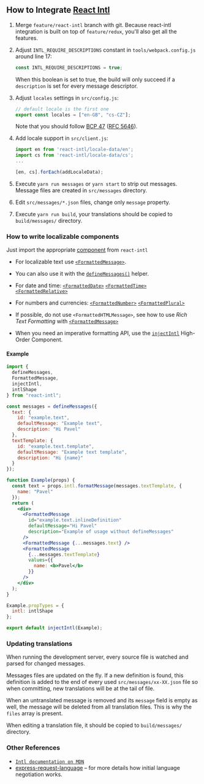 ## How to Integrate [React Intl](https://github.com/yahoo/react-intl#react-intl)

1.  Merge `feature/react-intl` branch with git.
    Because react-intl integration is built on top of `feature/redux`, you'll also get all the features.

2.  Adjust `INTL_REQUIRE_DESCRIPTIONS` constant in `tools/webpack.config.js` around line 17:

    ```js
    const INTL_REQUIRE_DESCRIPTIONS = true;
    ```

    When this boolean is set to true, the build will only succeed if a `description` is set for every message descriptor.

3.  Adjust `locales` settings in `src/config.js`:

    ```js
    // default locale is the first one
    export const locales = ["en-GB", "cs-CZ"];
    ```

    Note that you should follow
    [BCP 47](https://tools.ietf.org/html/bcp47)
    ([RFC 5646](https://tools.ietf.org/html/rfc5646)).

4.  Add locale support in `src/client.js`:

    ```js
    import en from 'react-intl/locale-data/en';
    import cs from 'react-intl/locale-data/cs';
    ...

    [en, cs].forEach(addLocaleData);
    ```

5.  Execute `yarn run messages` or `yarn start` to strip out messages.
    Message files are created in `src/messages` directory.

6.  Edit `src/messages/*.json` files, change only `message` property.

7.  Execute `yarn run build`,
    your translations should be copied to `build/messages/` directory.

### How to write localizable components

Just import the appropriate [component](https://github.com/yahoo/react-intl/wiki#the-react-intl-module) from `react-intl`

- For localizable text use
  [`<FormattedMessage>`](https://github.com/yahoo/react-intl/wiki/Components#formattedmessage).
- You can also use it with
  the [`defineMessages()`](https://github.com/yahoo/react-intl/wiki/API#definemessages) helper.

- For date and time:
  [`<FormattedDate>`](https://github.com/yahoo/react-intl/wiki/Components#formatteddate)
  [`<FormattedTime>`](https://github.com/yahoo/react-intl/wiki/Components#formattedtime)
  [`<FormattedRelative>`](https://github.com/yahoo/react-intl/wiki/Components#formattedrelative)

- For numbers and currencies:
  [`<FormattedNumber>`](https://github.com/yahoo/react-intl/wiki/Components#formattednumber)
  [`<FormattedPlural>`](https://github.com/yahoo/react-intl/wiki/Components#formattedplural)

- If possible, do not use `<FormattedHTMLMessage>`, see how to use _Rich Text Formatting_ with
  [`<FormattedMessage>`](https://github.com/yahoo/react-intl/wiki/Components#formattedmessage)

- When you need an imperative formatting API, use the [`injectIntl`](https://github.com/yahoo/react-intl/wiki/API#injectintl) High-Order Component.

#### Example

```jsx
import {
  defineMessages,
  FormattedMessage,
  injectIntl,
  intlShape
} from "react-intl";

const messages = defineMessages({
  text: {
    id: "example.text",
    defaultMessage: "Example text",
    description: "Hi Pavel"
  },
  textTemplate: {
    id: "example.text.template",
    defaultMessage: "Example text template",
    description: "Hi {name}"
  }
});

function Example(props) {
  const text = props.intl.formatMessage(messages.textTemplate, {
    name: "Pavel"
  });
  return (
    <div>
      <FormattedMessage
        id="example.text.inlineDefinition"
        defaultMessage="Hi Pavel"
        description="Example of usage without defineMessages"
      />
      <FormattedMessage {...messages.text} />
      <FormattedMessage
        {...messages.textTemplate}
        values={{
          name: <b>Pavel</b>
        }}
      />
    </div>
  );
}

Example.propTypes = {
  intl: intlShape
};

export default injectIntl(Example);
```

### Updating translations

When running the development server, every source file is watched and parsed for changed messages.

Messages files are updated on the fly.
If a new definition is found, this definition is added to the end of every used `src/messages/xx-XX.json` file so when committing, new translations will be at the tail of file.

When an untranslated message is removed and its `message` field is empty as well, the message will be deleted from all translation files. This is why the `files` array is present.

When editing a translation file, it should be copied to `build/messages/` directory.

### Other References

- [`Intl documentation on MDN`](https://developer.mozilla.org/en/docs/Web/JavaScript/Reference/Global_Objects/Intl)
- [express-request-language](https://github.com/tinganho/express-request-language#readme)
  – for more details how initial language negotiation works.

